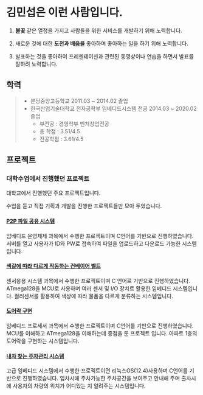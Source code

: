 # 김민섭은 이런 사람입니다. #

   1. __불꽃__ 같은 열정을 가지고 사람들을 위한 서비스를 개발하기 위해 노력합니다.
  
   2. 새로운 것에 대한 __도전과 배움을__ 좋아하며 좋아하는 일을 하기 위해 노력합니다.
  
   3. 발표하는 것을 좋아하여 프레젠테이션과 관련된 동영상이나 연습을 하면서 발표를 잘하려 노력합니다.



## 학력
> - 분당중앙고등학교 2011.03 ~ 2014.02 졸업
> - 한국산업기술대학교 전자공학부 임베디드시스템 전공 2014.03 ~ 2020.02 졸업
>   - 부전공 : 경영학부 벤처창업전공
>   - 총 학점 : 3.51/4.5
>   - 전공학점 : 3.61/4.5

## 프로젝트

### 대학수업에서 진행했던 프로젝트

  대학교에서 진행했던 주요 프로젝트입니다.

  수업을 듣고 직접 기획과 개발을 진행한 프로젝트들만 모아 두었습니다.

#### [P2P 파일 공유 시스템](https://github.com/miseop25/Project_in_university/tree/master/Project_in_Class/2018_Fall_Operating_system)

  임베디드 운영체제 과목에서 수행한 프로젝트이며 C언어를 기반으로 진행하였습니다. 
  서버를 열고 사용자가 ID와 PW로 접속하여 파일을 업로드하고 다운로드 가능한 시스템 입니다.

#### [색갈에 따라 다르게 작동하는 컨베이어 벨트](https://github.com/miseop25/Project_in_university/tree/master/Project_in_Class/2018_Fall_Sensor_Appication_System)

  센서응용 시스템 과목에서 수행한 프로젝트이며 C 언어르 기반으로 진행하였습니다.
  ATmega128을 MCU로 사용하며 여러 센서 및 I/O 장치르 활용한 임베디드 시스템입니다.
  컬러센서를 활용하여 색상에 따라 물품을 다르게 분류하는 시스템입니다.
  
  
#### [도어락 구현](https://github.com/miseop25/Project_in_university/tree/master/Project_in_Class/2018_Spring_Embedded_Processor)

  임베디드 프로세서 과목에서 수행한 프로젝트이며 C언어를 기반으로 진행하였습니다.
  MCU를 이해하고 ATmega128을 이해하는데 중점을 둔 프로젝트 입니다.
  아파트 1층의 도어락을 구현하는 시스템입니다.
  
#### [내차 찾는 주차관리 시스템](https://github.com/miseop25/Project_in_university/tree/master/Project_in_Class/2019_Spring_Advanced_Embedded_System)

 고급 임베디드 시스템에서 수행한 프로젝트이면 리눅스OS(12.4)사용하며 C언어를 기반으로 진행하였습니다.
 입차시에 주차가능한 주차공간을 보여주고 안내해 주며 출차시에 사용자의 차량의 위치가 어디있는 지 알려주는 시스템입니다.


